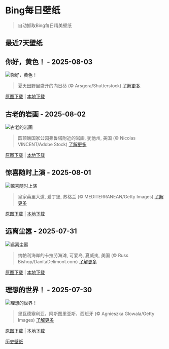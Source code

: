 # Bing每日壁纸

> 自动抓取Bing每日精美壁纸

## 最近7天壁纸

## 你好，黄色！ - 2025-08-03
![你好，黄色！](https://cn.bing.com/th?id=OHR.HappySunflower_ZH-CN5840993161_UHD.jpg&rf=LaDigue_UHD.jpg&pid=hp&w=3840&h=2160&rs=1&c=4)

> 夏天田野里盛开的向日葵 (© Arsgera/Shutterstock)
> [了解更多](https://www.bing.com/search?q=%E5%90%91%E6%97%A5%E8%91%B5&form=hpcapt&mkt=zh-cn)

[原图下载](https://cn.bing.com/th?id=OHR.HappySunflower_ZH-CN5840993161_UHD.jpg&rf=LaDigue_UHD.jpg&pid=hp&w=3840&h=2160&rs=1&c=4) | [本地下载](images/2025/08/2025-08-03.jpg)



## 古老的岩画 - 2025-08-02
![古老的岩画](https://cn.bing.com/th?id=OHR.FruitaPetroglyphs_ZH-CN5423905955_UHD.jpg&rf=LaDigue_UHD.jpg&pid=hp&w=3840&h=2160&rs=1&c=4)

> 圆顶礁国家公园弗鲁塔附近的岩画, 犹他州, 美国 (© Nicolas VINCENT/Adobe Stock)
> [了解更多](https://www.bing.com/search?q=%E5%9C%86%E9%A1%B6%E7%A4%81%E5%9B%BD%E5%AE%B6%E5%85%AC%E5%9B%AD&form=hpcapt&mkt=zh-cn)

[原图下载](https://cn.bing.com/th?id=OHR.FruitaPetroglyphs_ZH-CN5423905955_UHD.jpg&rf=LaDigue_UHD.jpg&pid=hp&w=3840&h=2160&rs=1&c=4) | [本地下载](images/2025/08/2025-08-02.jpg)



## 惊喜随时上演 - 2025-08-01
![惊喜随时上演](https://cn.bing.com/th?id=OHR.EdinburghFringe_ZH-CN5243292664_UHD.jpg&rf=LaDigue_UHD.jpg&pid=hp&w=3840&h=2160&rs=1&c=4)

> 皇家英里大道, 爱丁堡, 苏格兰 (© MEDITERRANEAN/Getty Images)
> [了解更多](https://www.bing.com/search?q=%E7%88%B1%E4%B8%81%E5%A0%A1%E8%89%BA%E7%A9%97%E8%8A%82&form=hpcapt&mkt=zh-cn)

[原图下载](https://cn.bing.com/th?id=OHR.EdinburghFringe_ZH-CN5243292664_UHD.jpg&rf=LaDigue_UHD.jpg&pid=hp&w=3840&h=2160&rs=1&c=4) | [本地下载](images/2025/08/2025-08-01.jpg)



## 远离尘嚣 - 2025-07-31
![远离尘嚣](https://cn.bing.com/th?id=OHR.NaPaliKauai_ZH-CN5070149838_UHD.jpg&rf=LaDigue_UHD.jpg&pid=hp&w=3840&h=2160&rs=1&c=4)

> 纳帕利海岸的卡拉劳海滩, 可爱岛, 夏威夷, 美国 (© Russ Bishop/DanitaDelimont.com)
> [了解更多](https://www.bing.com/search?q=%E2%80%8C%E5%8D%A1%E6%8B%89%E5%8A%B3%E6%B5%B7%E6%BB%A9&form=hpcapt&mkt=zh-cn)

[原图下载](https://cn.bing.com/th?id=OHR.NaPaliKauai_ZH-CN5070149838_UHD.jpg&rf=LaDigue_UHD.jpg&pid=hp&w=3840&h=2160&rs=1&c=4) | [本地下载](images/2025/07/2025-07-31.jpg)



## 理想的世界！ - 2025-07-30
![理想的世界！](https://cn.bing.com/th?id=OHR.RibadesellaSummer_ZH-CN4852547359_UHD.jpg&rf=LaDigue_UHD.jpg&pid=hp&w=3840&h=2160&rs=1&c=4)

> 里瓦德塞利亚，阿斯图里亚斯，西班牙 (© Agnieszka Glowala/Getty Images)
> [了解更多](https://www.bing.com/search?q=%E9%87%8C%E7%93%A6%E5%BE%B7%E5%A1%9E%E5%88%A9%E4%BA%9A&form=hpcapt&mkt=zh-cn)

[原图下载](https://cn.bing.com/th?id=OHR.RibadesellaSummer_ZH-CN4852547359_UHD.jpg&rf=LaDigue_UHD.jpg&pid=hp&w=3840&h=2160&rs=1&c=4) | [本地下载](images/2025/07/2025-07-30.jpg)



[历史壁纸](images/)

